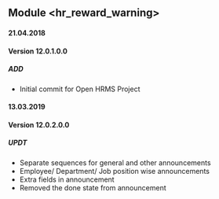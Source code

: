 ## Module <hr_reward_warning>

#### 21.04.2018
#### Version 12.0.1.0.0
##### ADD
- Initial commit for Open HRMS Project

#### 13.03.2019
#### Version 12.0.2.0.0
##### UPDT
- Separate sequences for general and other announcements
- Employee/ Department/ Job position wise announcements
- Extra fields in announcement
- Removed the done state from announcement
